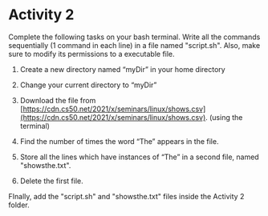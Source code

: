 # Activity 2

Complete the following tasks on your bash terminal. Write all the commands sequentially (1 command in each line) in a file named "script.sh". Also, make sure to modify its permissions to a executable file. 

1.  Create a new directory named “myDir” in your home directory
    
2.  Change your current directory to “myDir”
    
3.  Download the file from [https://cdn.cs50.net/2021/x/seminars/linux/shows.csv](https://cdn.cs50.net/2021/x/seminars/linux/shows.csv). (using the terminal)
    
4.  Find the number of times the word “The” appears in the file.
    
5.  Store all the lines which have instances of “The” in a second file, named "showsthe.txt".
    
6.  Delete the first file.


FInally, add the "script.sh" and "showsthe.txt" files inside the Activity 2 folder.